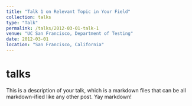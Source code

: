 ```yaml
---
title: "Talk 1 on Relevant Topic in Your Field"
collection: talks
type: "Talk"
permalink: /talks/2012-03-01-talk-1
venue: "UC San Francisco, Department of Testing"
date: 2012-03-01
location: "San Francisco, California"
---
```


# talks

This is a description of your talk, which is a markdown files that can be all markdown-ified like any other post. Yay markdown!
